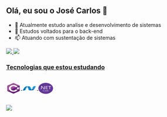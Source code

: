 ## Olá, eu sou o José Carlos 👋

- 🔭 Atualmente estudo analise e desenvolvimento de sistemas
- 🌱 Estudos voltados para o back-end
- 📫 Atuando com sustentação de sistemas

<div>
  <a href="https://github.com/JCFercik">
  <img height="180em" src="https://github-readme-stats.vercel.app/api?username=JCFercik&show_icons=true&theme=dark&include_all_commits=true&count_private=true"/>
  <img height="180em" src="https://github-readme-stats.vercel.app/api/top-langs/?username=JCFercik&layout=compact&langs_count=7&theme=dark"/>
</div>
  
  ### Tecnologias que estou estudando
  
<div style="display: inline_block"><br>
  <img align="center" alt="JC-Csharp" height="30" width="40" src="https://raw.githubusercontent.com/devicons/devicon/master/icons/csharp/csharp-original.svg">
  <img align="center" alt="JC-Csharp" height="30" width="40" src="https://raw.githubusercontent.com/devicons/devicon/master/icons/dot-net/dot-net-original.svg">
  <img align="center" alt="JC-Csharp" height="30" width="40" src="https://raw.githubusercontent.com/devicons/devicon/master/icons/dotnetcore/dotnetcore-original.svg">
</div>  
  
 ##
  
<div> 
  <a href="https://www.linkedin.com/in/jos%C3%A9-carlos-fercik-ferreira-9558b0152" target="_blank"><img src="https://img.shields.io/badge/-LinkedIn-%230077B5?style=for-the-badge&logo=linkedin&logoColor=white" target="_blank"></a>  
</div>  
